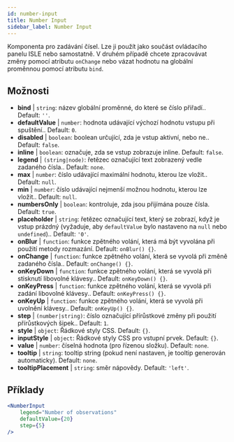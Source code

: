 ```yaml
---
id: number-input
title: Number Input
sidebar_label: Number Input
---
```


Komponenta pro zadávání čísel. Lze ji použít jako součást ovládacího panelu ISLE nebo samostatně. V druhém případě chcete zpracovávat změny pomocí atributu `onChange` nebo vázat hodnotu na globální proměnnou pomocí atributu `bind`.

## Možnosti

* __bind__ | `string`: název globální proměnné, do které se číslo přiřadí.. Default: `''`.
* __defaultValue__ | `number`: hodnota udávající výchozí hodnotu vstupu při spuštění.. Default: `0`.
* __disabled__ | `boolean`: boolean určující, zda je vstup aktivní, nebo ne.. Default: `false`.
* __inline__ | `boolean`: označuje, zda se vstup zobrazuje inline. Default: `false`.
* __legend__ | `(string|node)`: řetězec označující text zobrazený vedle zadaného čísla.. Default: `none`.
* __max__ | `number`: číslo udávající maximální hodnotu, kterou lze vložit.. Default: `null`.
* __min__ | `number`: číslo udávající nejmenší možnou hodnotu, kterou lze vložit.. Default: `null`.
* __numbersOnly__ | `boolean`: kontroluje, zda jsou přijímána pouze čísla. Default: `true`.
* __placeholder__ | `string`: řetězec označující text, který se zobrazí, když je vstup prázdný (vyžaduje, aby `defaultValue` bylo nastaveno na `null` nebo `undefined`).. Default: `'0'`.
* __onBlur__ | `function`: funkce zpětného volání, která má být vyvolána při použití metody rozmazání. Default: `onBlur() {}`.
* __onChange__ | `function`: funkce zpětného volání, která se vyvolá při změně zadaného čísla.. Default: `onChange() {}`.
* __onKeyDown__ | `function`: funkce zpětného volání, která se vyvolá při stisknutí libovolné klávesy.. Default: `onKeyDown() {}`.
* __onKeyPress__ | `function`: funkce zpětného volání, která se vyvolá při zadání libovolné klávesy.. Default: `onKeyPress() {}`.
* __onKeyUp__ | `function`: funkce zpětného volání, která se vyvolá při uvolnění klávesy.. Default: `onKeyUp() {}`.
* __step__ | `(number|string)`: číslo označující přírůstkové změny při použití přírůstkových šipek.. Default: `1`.
* __style__ | `object`: Řádkové styly CSS. Default: `{}`.
* __inputStyle__ | `object`: Řádkové styly CSS pro vstupní prvek. Default: `{}`.
* __value__ | `number`: číselná hodnota (pro řízenou složku). Default: `none`.
* __tooltip__ | `string`: tooltip string (pokud není nastaven, je tooltip generován automaticky). Default: `none`.
* __tooltipPlacement__ | `string`: směr nápovědy. Default: `'left'`.


## Příklady

```jsx live
<NumberInput
    legend="Number of observations"
    defaultValue={20}
    step={5}
/>
```

